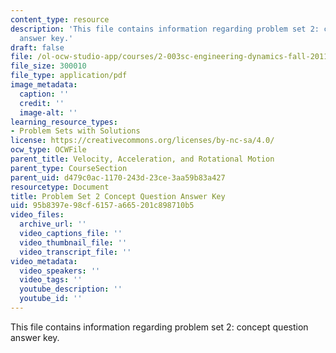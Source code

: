 ```yaml
---
content_type: resource
description: 'This file contains information regarding problem set 2: concept question
  answer key.'
draft: false
file: /ol-ocw-studio-app/courses/2-003sc-engineering-dynamics-fall-2011/95b8397e98cf6157a665201c898710b5_MIT2_003SCF11_pset2CoSol.pdf
file_size: 300010
file_type: application/pdf
image_metadata:
  caption: ''
  credit: ''
  image-alt: ''
learning_resource_types:
- Problem Sets with Solutions
license: https://creativecommons.org/licenses/by-nc-sa/4.0/
ocw_type: OCWFile
parent_title: Velocity, Acceleration, and Rotational Motion
parent_type: CourseSection
parent_uid: d479c0ac-1170-243d-23ce-3aa59b83a427
resourcetype: Document
title: Problem Set 2 Concept Question Answer Key
uid: 95b8397e-98cf-6157-a665-201c898710b5
video_files:
  archive_url: ''
  video_captions_file: ''
  video_thumbnail_file: ''
  video_transcript_file: ''
video_metadata:
  video_speakers: ''
  video_tags: ''
  youtube_description: ''
  youtube_id: ''
---
```

This file contains information regarding problem set 2: concept question answer key.